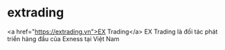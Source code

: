 # extrading
&lt;a href="https://extrading.vn">EX Trading&lt;/a> EX Trading là đối tác phát triển hàng đầu của Exness tại Việt Nam
